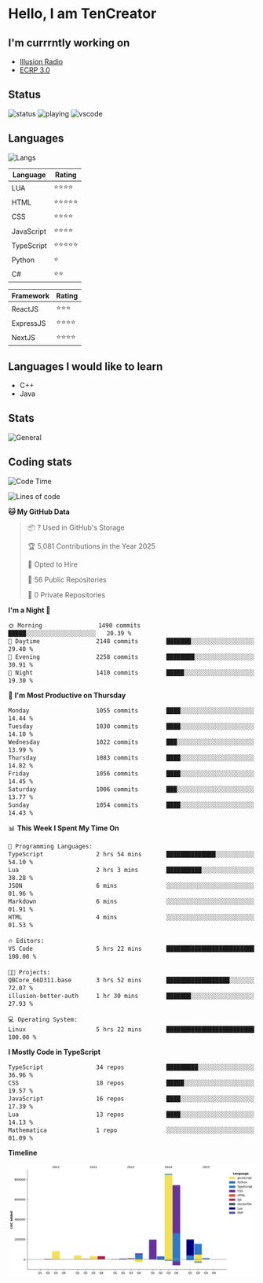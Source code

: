 # Hello, I am TenCreator

## I'm currrntly working on
- [Illusion Radio](https://illusionradio.co.uk/)
- [ECRP 3.0](http://github.com/Emerald-Coast-Roleplay/)

## Status
![status](https://api.statusbadges.me/badge/status/518334475038359555?simple=true&style=for-the-badge)
![playing](https://api.statusbadges.me/badge/playing/518334475038359555?style=for-the-badge)
![vscode](https://api.statusbadges.me/badge/vscode/518334475038359555?style=for-the-badge)

## Languages
![Langs](https://github-readme-stats.vercel.app/api/top-langs/?username=tencreator&layout=compact&theme=radical)


|Language|Rating|
|--------|------|
|LUA|⭐️⭐️⭐️⭐️|
|HTML|⭐️⭐️⭐️⭐️⭐️|
|CSS|⭐️⭐️⭐️⭐️|
|JavaScript|⭐️⭐️⭐️⭐️|
|TypeScript|⭐️⭐️⭐️⭐️⭐️|
|Python|⭐️|
|C#|⭐️⭐️ |

|Framework|Rating|
|--------|------|
|ReactJS|⭐️⭐️⭐|
|ExpressJS|⭐️⭐️⭐️⭐️|
|NextJS|⭐️⭐️⭐⭐️|

## Languages I would like to learn
- C++
- Java

## Stats
![General](https://github-readme-stats.vercel.app/api?username=tencreator&show_icons=true&theme=radical)

## Coding stats

<!--START_SECTION:waka-->
![Code Time](http://img.shields.io/badge/Code%20Time-670%20hrs-blue)

![Lines of code](https://img.shields.io/badge/From%20Hello%20World%20I%27ve%20Written-2.5%20million%20lines%20of%20code-blue)

**🐱 My GitHub Data** 

> 📦 ? Used in GitHub's Storage 
 > 
> 🏆 5,081 Contributions in the Year 2025
 > 
> 💼 Opted to Hire
 > 
> 📜 56 Public Repositories 
 > 
> 🔑 0 Private Repositories 
 > 
**I'm a Night 🦉** 

```text
🌞 Morning                1490 commits        █████░░░░░░░░░░░░░░░░░░░░   20.39 % 
🌆 Daytime                2148 commits        ███████░░░░░░░░░░░░░░░░░░   29.40 % 
🌃 Evening                2258 commits        ████████░░░░░░░░░░░░░░░░░   30.91 % 
🌙 Night                  1410 commits        █████░░░░░░░░░░░░░░░░░░░░   19.30 % 
```
📅 **I'm Most Productive on Thursday** 

```text
Monday                   1055 commits        ████░░░░░░░░░░░░░░░░░░░░░   14.44 % 
Tuesday                  1030 commits        ████░░░░░░░░░░░░░░░░░░░░░   14.10 % 
Wednesday                1022 commits        ███░░░░░░░░░░░░░░░░░░░░░░   13.99 % 
Thursday                 1083 commits        ████░░░░░░░░░░░░░░░░░░░░░   14.82 % 
Friday                   1056 commits        ████░░░░░░░░░░░░░░░░░░░░░   14.45 % 
Saturday                 1006 commits        ███░░░░░░░░░░░░░░░░░░░░░░   13.77 % 
Sunday                   1054 commits        ████░░░░░░░░░░░░░░░░░░░░░   14.43 % 
```


📊 **This Week I Spent My Time On** 

```text
💬 Programming Languages: 
TypeScript               2 hrs 54 mins       ██████████████░░░░░░░░░░░   54.10 % 
Lua                      2 hrs 3 mins        ██████████░░░░░░░░░░░░░░░   38.28 % 
JSON                     6 mins              ░░░░░░░░░░░░░░░░░░░░░░░░░   01.96 % 
Markdown                 6 mins              ░░░░░░░░░░░░░░░░░░░░░░░░░   01.91 % 
HTML                     4 mins              ░░░░░░░░░░░░░░░░░░░░░░░░░   01.53 % 

🔥 Editors: 
VS Code                  5 hrs 22 mins       █████████████████████████   100.00 % 

🐱‍💻 Projects: 
QBCore_66D311.base       3 hrs 52 mins       ██████████████████░░░░░░░   72.07 % 
illusion-better-auth     1 hr 30 mins        ███████░░░░░░░░░░░░░░░░░░   27.93 % 

💻 Operating System: 
Linux                    5 hrs 22 mins       █████████████████████████   100.00 % 
```

**I Mostly Code in TypeScript** 

```text
TypeScript               34 repos            █████████░░░░░░░░░░░░░░░░   36.96 % 
CSS                      18 repos            █████░░░░░░░░░░░░░░░░░░░░   19.57 % 
JavaScript               16 repos            ████░░░░░░░░░░░░░░░░░░░░░   17.39 % 
Lua                      13 repos            ████░░░░░░░░░░░░░░░░░░░░░   14.13 % 
Mathematica              1 repo              ░░░░░░░░░░░░░░░░░░░░░░░░░   01.09 % 
```



**Timeline**

![Lines of Code chart](https://raw.githubusercontent.com/tencreator/tencreator/main/assets/bar_graph.png)


<!--END_SECTION:waka-->
